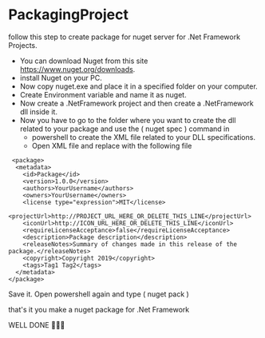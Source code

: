 # PackagingProject 


follow this step to create package for nuget server for .Net Framework Projects.
- You can download Nuget from this site https://www.nuget.org/downloads.
- install Nuget on your PC.
- Now copy nuget.exe and place it in a specified folder on your computer.
- Create Environment variable and name it as nuget.
- Now create a .NetFramework project and then create a .NetFramework dll inside it.
- Now you have to go to the folder where you want to create the dll related to your package and use the ( nuget spec ) command in 
  - powershell to create the XML file related to your DLL specifications.
  - Open XML file and replace with the following file 
```
 <package>
  <metadata>
    <id>Package</id>
    <version>1.0.0</version>
    <authors>YourUsername</authors>
    <owners>YourUsername</owners>
    <license type="expression">MIT</license>
    <projectUrl>http://PROJECT_URL_HERE_OR_DELETE_THIS_LINE</projectUrl>
    <iconUrl>http://ICON_URL_HERE_OR_DELETE_THIS_LINE</iconUrl>
    <requireLicenseAcceptance>false</requireLicenseAcceptance>
    <description>Package description</description>
    <releaseNotes>Summary of changes made in this release of the package.</releaseNotes>
    <copyright>Copyright 2019</copyright>
    <tags>Tag1 Tag2</tags>
  </metadata>
</package> 
```

Save it.
Open powershell  again and type ( nuget pack )

that's it you make a nuget package for .Net Framework

WELL DONE :clap::clap::clap:
